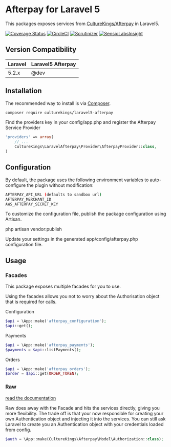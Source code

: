 Afterpay for Laravel 5
=======================

This packages exposes services from [CultureKings/Afterpay](https://github.com/culturekings/afterpay) in Laravel5. 

[![Coverage Status](https://coveralls.io/repos/github/culturekings/laravel5-afterpay/badge.svg?branch=master)](https://coveralls.io/github/culturekings/laravel5-afterpay?branch=master)
[![CircleCI](https://img.shields.io/circleci/project/culturekings/laravel5-afterpay.svg?style=svg)](https://img.shields.io/circleci/project/culturekings/laravel5-afterpay.svg?style=svg)
[![Scrutinizer](https://scrutinizer-ci.com/g/culturekings/laravel5-afterpay/badges/quality-score.png?b=master)](https://scrutinizer-ci.com/g/culturekings/afterpay/laravel5-afterpay/quality-score.png?b=master)
[![SensioLabsInsight](https://img.shields.io/sensiolabs/i/3fd9cfea-4edb-4ce1-94f5-bd2358bfb7a6.svg)](https://img.shields.io/sensiolabs/i/3fd9cfea-4edb-4ce1-94f5-bd2358bfb7a6.svg)

## Version Compatibility

 Laravel  | Laravel5 Afterpay
:---------|:----------
 5.2.x    | @dev

## Installation

The recommended way to install is via [Composer](http://getcomposer.org).


```bash
composer require culturekings/laravel5-afterpay
```

Find the providers key in your config/app.php and register the Afterpay Service Provider

```php
'providers' => array(
    // ...
    CultureKings\LaravelAfterpay\Provider\AfterpayProvider::class,
)
```

## Configuration

By default, the package uses the following environment variables to auto-configure the plugin without modification:

```bash
AFTERPAY_API_URL (defaults to sandbox url)
AFTERPAY_MERCHANT_ID
AWS_AFTERPAY_SECRET_KEY
```

To customize the configuration file, publish the package configuration using Artisan.

php artisan vendor:publish

Update your settings in the generated app/config/afterpay.php configuration file.

## Usage

### Facades

This package exposes multiple facades for you to use.

Using the facades allows you not to worry about the Authorisation object that is required for calls.

Configuration
```php
$api = \App::make('afterpay_configuration');
$api::get();
```
Payments
```php
$api = \App::make('afterpay_payments');
$payments = $api::listPayments();
```
Orders
```php
$api = \App::make('afterpay_orders');
$order = $api::get(ORDER_TOKEN);
```

### Raw

[read the documentation](https://github.com/culturekings/afterpay)

Raw does away with the Facade and hits the services directly, giving you more flexibility. 
The trade off is that your now responsible for creating your own Authentication object and injecting it into the services. 
You can still ask Laravel to create you an Authentication object with your credentials loaded from config.

```php
$auth = \App::make(CultureKings\Afterpay\Model\Authorization::class);
```
